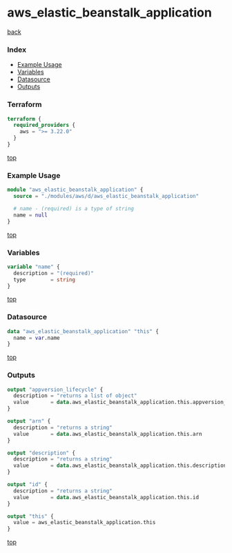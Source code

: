 # aws_elastic_beanstalk_application

[back](../aws.md)

### Index

- [Example Usage](#example-usage)
- [Variables](#variables)
- [Datasource](#datasource)
- [Outputs](#outputs)

### Terraform

```terraform
terraform {
  required_providers {
    aws = ">= 3.22.0"
  }
}
```

[top](#index)

### Example Usage

```terraform
module "aws_elastic_beanstalk_application" {
  source = "./modules/aws/d/aws_elastic_beanstalk_application"

  # name - (required) is a type of string
  name = null
}
```

[top](#index)

### Variables

```terraform
variable "name" {
  description = "(required)"
  type        = string
}
```

[top](#index)

### Datasource

```terraform
data "aws_elastic_beanstalk_application" "this" {
  name = var.name
}
```

[top](#index)

### Outputs

```terraform
output "appversion_lifecycle" {
  description = "returns a list of object"
  value       = data.aws_elastic_beanstalk_application.this.appversion_lifecycle
}

output "arn" {
  description = "returns a string"
  value       = data.aws_elastic_beanstalk_application.this.arn
}

output "description" {
  description = "returns a string"
  value       = data.aws_elastic_beanstalk_application.this.description
}

output "id" {
  description = "returns a string"
  value       = data.aws_elastic_beanstalk_application.this.id
}

output "this" {
  value = aws_elastic_beanstalk_application.this
}
```

[top](#index)